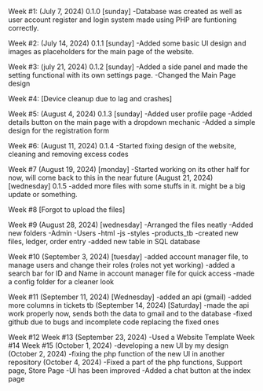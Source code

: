 Week #1: (July 7, 2024) 0.1.0 [sunday]
  -Database was created as well as user account register and login system made using PHP are funtioning correctly.
  
Week #2: (July 14, 2024) 0.1.1 [sunday]
  -Added some basic UI design and images as placeholders for the main page of the website.

Week #3: (july 21, 2024) 0.1.2 [sunday]
  -Added a side panel and made the setting functional with its own settings page.
  -Changed the Main Page design
  
Week #4: [Device cleanup due to lag and crashes]

Week #5: (August 4, 2024) 0.1.3 [sunday]
  -Added user profile page
  -Added details button on the main page with a dropdown mechanic
  -Added a simple design for the registration form
  
Week #6: (August 11, 2024) 0.1.4
  -Started fixing design of the website, cleaning and removing excess codes

Week #7 (August 19, 2024) [monday]
  -Started working on its other half for now, will come back to this in the near future
        (August 21, 2024) [wednesday] 0.1.5
  -added more files with some stuffs in it. might be a big update or something.

Week #8 [Forgot to upload the files]

Week #9 (August 28, 2024) [wednesday]
  -Arranged the files neatly
  -Added new folders
    -Admin
    -Users
    -html
    -js
    -styles
    -products_tb
  -created new files, ledger, order entry
  -added new table in SQL database

Week #10 (September 3, 2024) [tuesday]
  -added account manager file, to manage users and change their roles (roles not yet working)
  -added a search bar for ID and Name in account manager file for quick access
  -made a config folder for a cleaner look


Week #11 (September 11, 2024) [Wednesday]
  -added an api (gmail) 
  -added more columns in tickets tb
         (September 14, 2024) [Saturday]
  -made the api work properly now, sends both the data to gmail and to the database
  -fixed github due to bugs and incomplete code replacing the fixed ones

Week #12
Week #13 (September 23, 2024)
  -Used a Website Template
Week #14 
Week #15 (October 1, 2024)
  -developing a new UI by my design
         (October 2, 2024)
  -fixing the php function of the new UI in another repository
         (October 4, 2024)
  -Fixed a part of the php functions, Support page, Store Page
  -UI has been improved
  -Added a chat button at the index page
